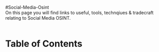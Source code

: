 #Social-Media-Osint
<br/>
On this page you will find links to useful, tools, technqiues & tradecraft relating to Social Media OSINT. 
<br/>
<br/>

# Table of Contents




